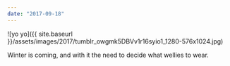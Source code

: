 ```yaml
---
date: "2017-09-18"
---
```


![yo yo]({{ site.baseurl }}/assets/images/2017/tumblr_owgmk5DBVv1r16syio1_1280-576x1024.jpg)

Winter is coming, and with it the need to decide what wellies to wear.
